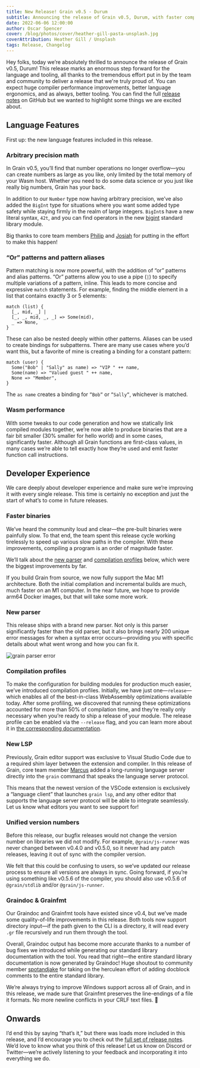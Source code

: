 ```yaml
---
title: New Release! Grain v0.5 - Durum
subtitle: Announcing the release of Grain v0.5, Durum, with faster compile times, big numbers, and more.
date: 2022-06-06 12:00:00
author: Oscar Spencer
cover: /blog/photos/cover/heather-gill-pasta-unsplash.jpg
coverAttribution: Heather Gill / Unsplash
tags: Release, Changelog
---
```


Hey folks, today we’re absolutely thrilled to announce the release of Grain v0.5, Durum! This release marks an enormous step forward for the language and tooling, all thanks to the tremendous effort put in by the team and community to deliver a release that we're truly proud of. You can expect huge compiler performance improvements, better language ergonomics, and as always, better tooling. You can find the full [release notes](https://github.com/grain-lang/grain/releases/tag/grain-v0.5.0) on GitHub but we wanted to highlight some things we are excited about.

## Language Features

First up: the new language features included in this release.

### Arbitrary precision math

In Grain v0.5, you’ll find that number operations no longer overflow—you can create numbers as large as you like, only limited by the total memory of your Wasm host. Whether you need to do some data science or you just like really big numbers, Grain has your back.

In addition to our `Number` type now having arbitrary precision, we’ve also added the `BigInt` type for situations where you want some added type safety while staying firmly in the realm of large integers. `BigInt`s have a new literal syntax, `42t`, and you can find operators in the new [bigint](https://grain-lang.org/docs/stdlib/bigint) standard library module.

Big thanks to core team members [Philip](https://twitter.com/Philip_E_Blair) and [Josiah](https://twitter.com/jozanza) for putting in the effort to make this happen!

### “Or” patterns and pattern aliases

Pattern matching is now more powerful, with the addition of “or” patterns and alias patterns. “Or” patterns allow you to use a pipe (`|`) to specify multiple variations of a pattern, inline. This leads to more concise and expressive `match` statements. For example, finding the middle element in a list that contains exactly 3 or 5 elements:

```grain
match (list) {
  [_, mid, _] |
  [_, _, mid, _, _] => Some(mid),
  _ => None,
}
```

These can also be nested deeply within other patterns. Aliases can be used to create bindings for subpatterns. There are many use cases where you’d want this, but a favorite of mine is creating a binding for a constant pattern:

```grain
match (user) {
  Some("Bob" | "Sally" as name) => "VIP " ++ name,
  Some(name) => "Valued guest " ++ name,
  None => "Member",
}
```

The `as name` creates a binding for `”Bob”` or `”Sally”`, whichever is matched.

### Wasm performance

With some tweaks to our code generation and how we statically link compiled modules together, we’re now able to produce binaries that are a fair bit smaller (30% smaller for hello world) and in some cases, significantly faster. Although all Grain functions are first-class values, in many cases we’re able to tell exactly how they’re used and emit faster function call instructions.

## Developer Experience

We care deeply about developer experience and make sure we’re improving it with every single release. This time is certainly no exception and just the start of what’s to come in future releases.

### Faster binaries

We’ve heard the community loud and clear—the pre-built binaries were painfully slow. To that end, the team spent this release cycle working tirelessly to speed up various slow paths in the compiler. With these improvements, compiling a program is an order of magnitude faster.

We’ll talk about the [new parser](#new-parser) and [compilation profiles](#compilation-profiles) below, which were the biggest improvements by far.

If you build Grain from source, we now fully support the Mac M1 architecture. Both the initial compilation and incremental builds are much, much faster on an M1 computer. In the near future, we hope to provide arm64 Docker images, but that will take some more work.

### New parser

This release ships with a brand new parser. Not only is this parser significantly faster than the old parser, but it also brings nearly 200 unique error messages for when a syntax error occurs—providing you with specific details about what went wrong and how you can fix it.

![grain parser error](/blog/photos/misc/grain-parser-error.jpg)

### Compilation profiles

To make the configuration for building modules for production much easier, we’ve introduced compilation profiles. Initially, we have just one—`release`—which enables all of the best-in-class WebAssembly optimizations available today. After some profiling, we discovered that running these optimizations accounted for more than 50% of compilation time, and they’re really only necessary when you’re ready to ship a release of your module. The release profile can be enabled via the `--release` flag, and you can learn more about it in [the corresponding documentation](https://grain-lang.org/docs/tooling/building_for_production).

### New LSP

Previously, Grain editor support was exclusive to Visual Studio Code due to a required shim layer between the extension and compiler. In this release of Grain, core team member [Marcus](https://twitter.com/marcusr) added a long-running language server directly into the `grain` command that speaks the language server protocol.

This means that the newest version of the VSCode extension is exclusively a “language client” that launches `grain lsp`, and any other editor that supports the language server protocol will be able to integrate seamlessly. Let us know what editors you want to see support for!

### Unified version numbers

Before this release, our bugfix releases would not change the version number on libraries we did not modify. For example, `@grain/js-runner` was never changed between v0.4.0 and v0.5.0, so it never had any patch releases, leaving it out of sync with the compiler version.

We felt that this could be confusing to users, so we’ve updated our release process to ensure all versions are always in sync. Going forward, if you’re using something like v0.5.6 of the compiler, you should also use v0.5.6 of `@grain/stdlib` and/or `@grain/js-runner`.

### Graindoc & Grainfmt

Our Graindoc and Grainfmt tools have existed since v0.4, but we’ve made some quality-of-life improvements in this release. Both tools now support directory input—if the path given to the CLI is a directory, it will read every `.gr` file recursively and run them through the tool.

Overall, Graindoc output has become more accurate thanks to a number of bug fixes we introduced while generating our standard library documentation with the tool. You read that right—the entire standard library documentation is now generated by Graindoc! Huge shoutout to community member [spotandjake](https://twitter.com/spotandjake) for taking on the herculean effort of adding docblock comments to the entire standard library.

We’re always trying to improve Windows support across all of Grain, and in this release, we made sure that Grainfmt preserves the line-endings of a file it formats. No more newline conflicts in your CRLF text files. 🎊

## Onwards

I’d end this by saying “that’s it,” but there was loads more included in this release, and I’d encourage you to check out the [full set of release notes](https://github.com/grain-lang/grain/blob/main/CHANGELOG.md#050-2022-06-05). We’d love to know what you think of this release! Let us know on Discord or Twitter—we’re actively listening to your feedback and incorporating it into everything we do.
